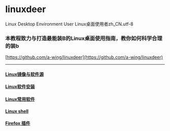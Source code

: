 linuxdeer
======

Linux  Desktop Environment User Linux桌面使用者zh_CN.utf-8


### 本教程致力与打造最能装B的Linux桌面使用指南，教你如何科学合理的装b

[https://github.com/a-wing/linuxdeer](https://github.com/a-wing/linuxdeer)

---

#### [Linux镜像与软件源](/mirrors.md)
#### [Linux软件安装](/install_software.md)
#### [Linux常用软件](/software.md)
#### [Linux shell](/shell.md)
#### [Firefox 插件](/firefox_plugins.md)
